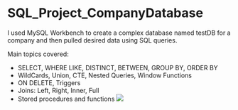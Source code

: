# SQL_Project_CompanyDatabase


I used MySQL Workbench to create a complex database named testDB for a company and then pulled desired data using SQL queries.

Main topics covered:

- SELECT, WHERE LIKE, DISTINCT, BETWEEN, GROUP BY, ORDER BY
- WildCards, Union, CTE, Nested Queries, Window Functions
- ON DELETE, Triggers
- Joins: Left, Right, Inner, Full
- Stored procedures and functions 
![](muhammadajlal/SQL_Project_CompanyDatabase/blob/main/Screenshot%202023-10-02%20112750.png)
